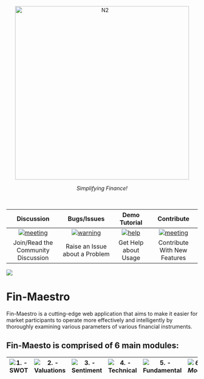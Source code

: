 <p align="center">
<img width="458" alt="N2" src="https://user-images.githubusercontent.com/78873223/225271710-28960aeb-8bb4-475d-8c4c-af323fe4b222.PNG">
</p>
<p align="center">
    <em>Simplifying Finance!</em>
</p><br>

| **Discussion** | **Bugs/Issues** | **Demo Tutorial** | **Contribute** |
| :---: | :---: | :---: | :---: | 
| [![meeting](https://user-images.githubusercontent.com/6128978/149935812-31266023-cc5b-4c98-a416-1d4cf8800c0c.png)](https://github.com/devfinwiz/Dynamic-QR/discussions) | [![warning](https://user-images.githubusercontent.com/6128978/149936142-04d7cf1c-5bc5-45c1-a8e4-015454a2de48.png)](https://github.com/devfinwiz/Dynamic-QR/issues/new/choose) | [![help](https://user-images.githubusercontent.com/6128978/149937331-5ee5c00a-748d-4fbf-a9f9-e2273480d8a2.png)](https://github.com/devfinwiz/Dynamic-QR/raw/master/Tutorial.mp4) | [![meeting](https://user-images.githubusercontent.com/6128978/149935812-31266023-cc5b-4c98-a416-1d4cf8800c0c.png)](https://github.com/devfinwiz/Dynamic-QR/fork) |
| Join/Read the Community Discussion | Raise an Issue about a Problem | Get Help about Usage | Contribute With New Features

![](https://i.imgur.com/waxVImv.png)

# Fin-Maestro

Fin-Maestro is a cutting-edge web application that aims to make it easier for market participants to operate more effectively and intelligently by thoroughly examining various parameters of various financial instruments.

## Fin-Maesto is comprised of 6 main modules:


| **![1. - SWOT ](https://img.shields.io/badge/1.-SWOT_-2ea44f?style=for-the-badge)** | **![2. - Valuations](https://img.shields.io/badge/2.-Valuations-2ea44f?style=for-the-badge)** | **![3. - Sentiment](https://img.shields.io/badge/3.-Sentiment-2ea44f?style=for-the-badge)** | **![4. - Technical](https://img.shields.io/badge/4.-Technical-2ea44f?style=for-the-badge)** | **![5. - Fundamental](https://img.shields.io/badge/5.-Fundamental-2ea44f?style=for-the-badge)** | *![6. - MockT](https://img.shields.io/badge/6.-MockT-2ea44f?style=for-the-badge)* |
| :---: | :---: | :---: | :---: | :---: | :---: |



